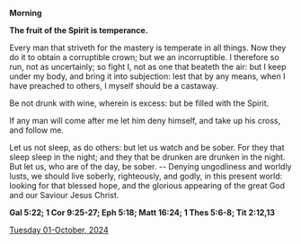 **Morning**

**The fruit of the Spirit is temperance.**
 
Every man that striveth for the mastery is temperate in all things. Now they do it to obtain a corruptible crown; but we an incorruptible. I therefore so run, not as uncertainly; so fight I, not as one that beateth the air: but I keep under my body, and bring it into subjection: lest that by any means, when I have preached to others, I myself should be a castaway.
 
Be not drunk with wine, wherein is excess: but be filled with the Spirit.
 
If any man will come after me let him deny himself, and take up his cross, and follow me.
 
Let us not sleep, as do others: but let us watch and be sober. For they that sleep sleep in the night; and they that be drunken are drunken in the night. But let us, who are of the day, be sober. -- Denying ungodliness and worldly lusts, we should live soberly, righteously, and godly, in this present world: looking for that blessed hope, and the glorious appearing of the great God and our Saviour Jesus Christ.  

**Gal 5:22; 1 Cor 9:25-27; Eph 5:18; Matt 16:24; 1 Thes 5:6-8; Tit 2:12,13**

[Tuesday 01-October, 2024](https://t.me/daily_light)
